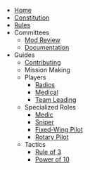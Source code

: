 * [Home](/)
* [Constitution](/constitution.md)
* [Rules](/rules.md)
* Committees
  * [Mod Review](/committees/modreview.md)
  * [Documentation](/committees/documentation.md)
* Guides
  * [Contributing](/style.md)
  * Mission Making
  * Players
    * [Radios](/guides/players/radios.md)
    * [Medical](/guides/players/medical.md)
    * [Team Leading](/guides/players/teamlead.md)
  * Specialized Roles
    * [Medic](/guides/roles/medic.md)
    * [Sniper](/guides/roles/sniper.md)
    * [Fixed-Wing Pilot](/guides/roles/fixed-wing.md)
    * [Rotary Pilot](/guides/roles/rotary.md)
  * Tactics
    * [Rule of 3](/guides/tactics/rule_of_3.md)
    * [Power of 10](/guides/tactics/power_of_10.md)
